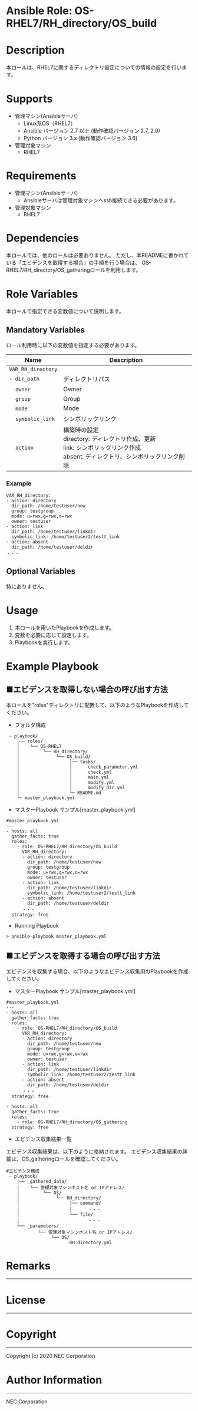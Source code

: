 Ansible Role: OS-RHEL7/RH_directory/OS_build
=======================================================
# Description
本ロールは、RHEL7に関するディレクトリ設定についての情報の設定を行います。

# Supports
- 管理マシン(Ansibleサーバ)
  * Linux系OS（RHEL7）
  * Ansible バージョン 2.7 以上 (動作確認バージョン 2.7, 2.9)
  * Python バージョン 3.x  (動作確認バージョン 3.6)
- 管理対象マシン
  * RHEL7

# Requirements
- 管理マシン(Ansibleサーバ)
  * Ansibleサーバは管理対象マシンへssh接続できる必要があります。
- 管理対象マシン
  * RHEL7

# Dependencies

本ロールでは、他のロールは必要ありません。
ただし、本READMEに書かれている「エビデンスを取得する場合」の手順を行う場合は、
OS-RHEL7/RH_directory/OS_gatheringロールを利用します。

# Role Variables

本ロールで指定できる変数値について説明します。

## Mandatory Variables

ロール利用時に以下の変数値を指定する必要があります。

| Name | Description | 
| ---- | ----------- | 
| `VAR_RH_directory` | | 
| `- dir_path` | ディレクトリパス | 
| &nbsp;&nbsp;&nbsp;&nbsp;`owner` | Owner | 
| &nbsp;&nbsp;&nbsp;&nbsp;`group` | Group | 
| &nbsp;&nbsp;&nbsp;&nbsp;`mode` | Mode | 
| &nbsp;&nbsp;&nbsp;&nbsp;`symbolic_link` | シンボリックリンク | 
| &nbsp;&nbsp;&nbsp;&nbsp;`action` | 構築時の設定<br>directory: ディレクトリ作成、更新<br>link: シンボリックリンク作成<br>absent: ディレクトリ、シンボリックリンク削除 | 

### Example
~~~
VAR_RH_directory:
- action: directory
  dir_path: /home/testuser/new
  group: testgroup
  mode: u=rwx,g=rwx,o=rwx
  owner: testuser
- action: link
  dir_path: /home/testuser/linkdir
  symbolic_link: /home/testuser2/testt_link
- action: absent
  dir_path: /home/testuser/deldir
・・・
~~~


## Optional Variables

特にありません。

# Usage

1. 本ロールを用いたPlaybookを作成します。
2. 変数を必要に応じて設定します。
3. Playbookを実行します。

# Example Playbook

## ■エビデンスを取得しない場合の呼び出す方法

本ロールを"roles"ディレクトリに配置して、以下のようなPlaybookを作成してください。

- フォルダ構成

~~~
 - playbook/
    │── roles/
    │    └── OS-RHEL7
    │         └── RH_directory/
    │              └── OS_build/
    │                   │── tasks/
    │                   │      check_parameter.yml
    │                   │      check.yml
    │                   │      main.yml
    │                   │      modify.yml
    │                   │      modify_dir.yml
    │                   └─ README.md
    └─ master_playbook.yml
~~~

- マスターPlaybook サンプル[master_playbook.yml]

~~~
#master_playbook.yml
---
- hosts: all
  gather_facts: true
  roles:
    - role: OS-RHEL7/RH_directory/OS_build
      VAR_RH_directory:
      - action: directory
        dir_path: /home/testuser/new
        group: testgroup
        mode: u=rwx,g=rwx,o=rwx
        owner: testuser
      - action: link
        dir_path: /home/testuser/linkdir
        symbolic_link: /home/testuser2/testt_link
      - action: absent
        dir_path: /home/testuser/deldir
      ・・・
  strategy: free
~~~

- Running Playbook

~~~
> ansible-playbook master_playbook.yml
~~~

## ■エビデンスを取得する場合の呼び出す方法

エビデンスを収集する場合、以下のようなエビデンス収集用のPlaybookを作成してください。  

- マスターPlaybook サンプル[master_playbook.yml]

~~~
#master_playbook.yml
---
- hosts: all
  gather_facts: true
  roles:
    - role: OS-RHEL7/RH_directory/OS_build
      VAR_RH_directory:
      - action: directory
        dir_path: /home/testuser/new
        group: testgroup
        mode: u=rwx,g=rwx,o=rwx
        owner: testuser
      - action: link
        dir_path: /home/testuser/linkdir
        symbolic_link: /home/testuser2/testt_link
      - action: absent
        dir_path: /home/testuser/deldir
      ・・・
  strategy: free

- hosts: all
  gather_facts: true
  roles:
    - role: OS-RHEL7/RH_directory/OS_gathering
  strategy: free
~~~

- エビデンス収集結果一覧

エビデンス収集結果は、以下のように格納されます。
エビデンス収集結果の詳細は、OS_gatheringロールを確認してください。

~~~
#エビデンス構成
 - playbook/
    │── _gathered_data/
    │    └── 管理対象マシンホスト名 or IPアドレス/
    │         └── OS/
    │              └── RH_directory/
    │                   │── command/
    │                   │      ・・・
    │                   └── file/
    │                          ・・・
    └── _parameters/
            └── 管理対象マシンホスト名 or IPアドレス/
                 └── OS/
                        RH_directory.yml
~~~

# Remarks
-------

# License
-------

# Copyright
---------
Copyright (c) 2020 NEC Corporation

# Author Information
------------------
NEC Corporation
